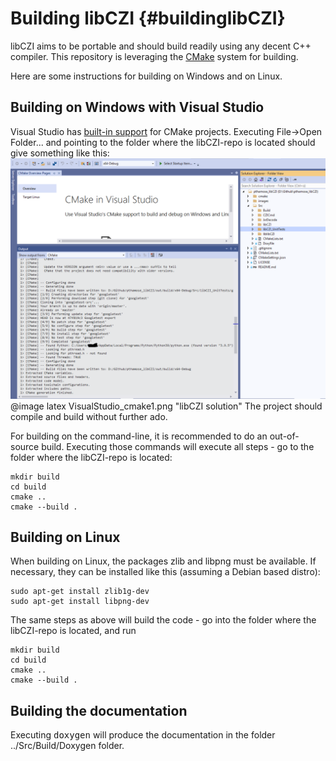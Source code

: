 Building libCZI                 {#buildinglibCZI}
===============

libCZI aims to be portable and should build readily using any decent C++ compiler. This repository is leveraging the [CMake](https://cmake.org/) system for building.

Here are some instructions for building on Windows and on Linux.

Building on Windows with Visual Studio
--------------------------------------

Visual Studio has [built-in support](https://docs.microsoft.com/en-us/cpp/build/cmake-projects-in-visual-studio?view=msvc-160) for CMake projects. Executing File->Open Folder... and pointing to the folder where the libCZI-repo is located should give something like this:
![libCZI solution](Images/VisualStudio_cmake1.png "libCZI solution")
@image latex VisualStudio_cmake1.png "libCZI solution"
The project should compile and build without further ado.

For building on the command-line, it is recommended to do an out-of-source build. Executing those commands will execute all steps - go to the folder where the libCZI-repo is located:

    mkdir build
    cd build
    cmake ..
    cmake --build .

Building on Linux
-----------------

When building on Linux, the packages zlib and libpng must be available. If necessary, they can be installed like this (assuming a Debian based distro):

    sudo apt-get install zlib1g-dev
    sudo apt-get install libpng-dev

The same steps as above will build the code - go into the folder where the libCZI-repo is located, and run

    mkdir build
    cd build
    cmake ..
    cmake --build .


Building the documentation
--------------------------

Executing <tt>doxygen</tt> will produce the documentation in the folder ../Src/Build/Doxygen folder.

